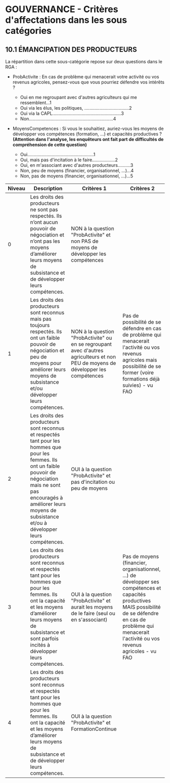 # GOUVERNANCE - Critères d'affectations dans les sous catégories

## 10.1 ÉMANCIPATION DES PRODUCTEURS

La répartition dans cette sous-catégorie repose sur deux questions dans le RGA :

- ProbActivite : En cas de problème qui menacerait votre activité ou vos revenus agricoles, pensez-vous que vous pourriez défendre vos intérêts ?
    - Oui en me regroupant avec d'autres agriculteurs qui me ressemblent...1
    - Oui via les élus, les politiques, ...................................2
    - Oui via la CAPL......................................................3
    - Non..................................................................4

- MoyensCompetences : Si vous le souhaitiez, auriez-vous les moyens de développer vos compétences (formation, ...) et capacités productives ? **(Attention dans l'analyse, les enquêteurs ont fait part de difficultés de compréhension de cette question)**
    - Oui....................................................1
    - Oui, mais pas d'incitation à le faire..................2
    - Oui, en m'associant avec d'autres producteurs..........3
    - Non, peu de moyens (financier, organisationnel, ...)...4
    - Non, pas de moyens (financier, organisationnel, ...)...5

| Niveau | Description | Critères 1 | Critères 2 |
|--------|-------------|----------|------------|
| 0      | Les droits des producteurs ne sont pas respectés. Ils n’ont aucun pouvoir de négociation et n’ont pas les moyens d’améliorer leurs moyens de subsistance et de développer leurs compétences. | NON à la question "ProbActivite" et non PAS de moyens de développer les compétences                                       |  |
| 1      | Les droits des producteurs sont reconnus mais pas toujours respectés. Ils ont un faible pouvoir de négociation et peu de moyens pour améliorer leurs moyens de subsistance et/ou développer leurs compétences. | NON à la question "ProbActivite" ou en se regroupant avec d'autres agriculteurs et non PEU de moyens de développer les compétences | Pas de possibilité de se défendre en cas de problème qui menacerait l'activité ou vos revenus agricoles mais possibilité de se former (voire formations déjà suivies) - vu FAO |
| 2      | Les droits des producteurs sont reconnus et respectés tant pour les hommes que pour les femmes. Ils ont un faible pouvoir de négociation mais ne sont pas encouragés à améliorer leurs moyens de subsistance et/ou à développer leurs compétences. | OUI à la question "ProbActivite" et pas d'incitation ou peu de moyens                                                        |  |
| 3      | Les droits des producteurs sont reconnus et respectés tant pour les hommes que pour les femmes. Ils ont la capacité et les moyens d’améliorer leurs moyens de subsistance et sont parfois incités à développer leurs compétences. | OUI à la question "ProbActivite" et  aurait les moyens de le faire (seul ou en s'associant)                                |  Pas de moyens (financier, organisationnel, ...) de développer ses compétences et capacités productives MAIS possibilité de se défendre en cas de problème qui menacerait l'activité ou vos revenus agricoles - vu FAO |
| 4      | Les droits des producteurs sont reconnus et respectés tant pour les hommes que pour les femmes. Ils ont la capacité et les moyens d’améliorer leurs moyens de subsistance et de développer leurs compétences. | OUI à la question "ProbActivite" et  FormationContinue |  |
